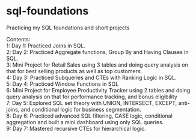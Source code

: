 # sql-foundations
Practicing my SQL foundations and short projects

Contents:  
    1: Day 1: Practiced Joins in SQL.  
    2: Day 2: Practiced Aggregate functions, Group By and Having Clauses in SQL.  
    3: Mini Project for Retail Sales using 3 tables and doing query analysis on that for best selling products as well as top customers.  
    4: Day 3: Practiced Subqueries and CTEs with Ranking Logic in SQL.  
    5: Day 4: Practiced Window Functions in SQL  
    6: Mini Project for Employee Productivity Tracker using 2 tables and doing query analysis on that for performance tracking, and bonus eligibility  
    7: Day 5: Explored SQL set theory with UNION, INTERSECT, EXCEPT, anti-joins, and conditional logic for business segmentation.  
    8: Day 6: Practiced advanced SQL filtering, CASE logic, conditional aggregation and built a mini dashboard using only SQL queries.  
    9: Day 7: Mastered recursive CTEs for hierarchical logic.  

    